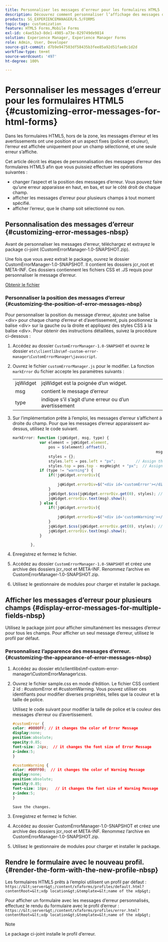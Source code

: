 ```yaml
---
title: Personnaliser les messages d’erreur pour les formulaires HTML5
description: Découvrez comment personnaliser l’affichage des messages d’erreur pour les formulaires HTML5, y compris comment modifier leur position et leur apparence.
products: SG_EXPERIENCEMANAGER/6.5/FORMS
topic-tags: customization
feature: HTML5 Forms,Mobile Forms
exl-id: c4ae53a3-8de1-4985-a73e-829749de9814
solution: Experience Manager, Experience Manager Forms
role: Admin, User, Developer
source-git-commit: d7b9e947503df58435b3fee85a92d51fae8c1d2d
workflow-type: tm+mt
source-wordcount: '497'
ht-degree: 100%

---
```


# Personnaliser les messages d’erreur pour les formulaires HTML5 {#customizing-error-messages-for-html-forms}

Dans les formulaires HTML5, hors de la zone, les messages d’erreur et les avertissements ont une position et un aspect fixes (police et couleur), l’erreur est affichée uniquement pour un champ sélectionné, et une seule erreur s’affiche.

Cet article décrit les étapes de personnalisation des messages d’erreur des formulaires HTML5 afin que vous puissiez effectuer les opérations suivantes :

* changer l’aspect et la position des messages d’erreur. Vous pouvez faire qu’une erreur apparaisse en haut, en bas, et sur le côté droit de chaque champ.
* afficher les messages d’erreur pour plusieurs champs à tout moment spécifié. 
* afficher l’erreur, que le champ soit sélectionné ou non.

## Personnalisation des messages d’erreur  {#customizing-error-messages-nbsp}

Avant de personnaliser les messages d’erreur, téléchargez et extrayez le package ci-joint (CustomErrorManager-1.0-SNAPSHOT.zip). 

Une fois que vous avez extrait le package, ouvrez le dossier CustomErrorManager-1.0-SNAPSHOT. Il contient les dossiers jcr_root et META-INF. Ces dossiers contiennent les fichiers CSS et .JS requis pour personnaliser le message d’erreur.

[Obtenir le fichier](assets/customerrormanager-1.0-snapshot.zip)

### Personnaliser la position des messages d’erreur {#customizing-the-position-of-error-messages-nbsp}

Pour personnaliser la position du message d’erreur, ajoutez une balise &lt;div> pour chaque champ d’erreur et d’avertissement, puis positionnez la balise &lt;div> sur la gauche ou la droite et appliquez des styles CSS à la balise &lt;div>. Pour obtenir des instructions détaillées, suivez la procédure ci-dessous :

1. Accédez au dossier `CustomErrorManager-1.0-SNAPSHOT` et ouvrez le dossier `etc\clientlibs\mf-custom-error-manager\CustomErrorManager\javascript`.
1. Ouvrez le fichier `customErrorManager.js` pour le modifier. La fonction `markError` du fichier accepte les paramètres suivants :

   |   |  |
   |---|---|
   | jqWidget | jqWidget est la poignée d’un widget. |
   | msg | contient le message d’erreur |
   | type | indique s’il s’agit d’une erreur ou d’un avertissement |

1. Sur l’implémentation prête à l’emploi, les messages d’erreur s’affichent à droite du champ. Pour que les messages d’erreur apparaissent au-dessus, utilisez le code suivant.

   ```javascript
   markError: function (jqWidget, msg, type) {
               var element = jqWidget.element,                                //Gives the div containing widget
                   pos = $(element).offset(),                          //Calculates the position of the div in the view port
                                                                   msgHeight = xfalib.view.util.TextMetrics.measureExtent(msg).height + 5;  //Calculating the height of the Error Message
                   styles = {};
                   styles.left = pos.left + "px";         // Assign the desired left position using pos.left. Here it is calculated for exact left of the field
                   styles.top = pos.top - msgHeight + "px";  // Assign the desired top position using pos.top. Here it is calculated for top of the field
               if (type != "warning") {
                   if(!jqWidget.errorDiv){
                                                                                   //Adding the warning div if it is not present already
                       jqWidget.errorDiv=$("<div id='customError'></div>").appendTo('body');
                   }
                   jqWidget.$css(jqWidget.errorDiv.get(0), styles); // Applying the styles to the warning div
                   jqWidget.errorDiv.text(msg).show();                     //Showing the warning message
               } else {
                   if(!jqWidget.errorDiv){
                                                                                   //Adding the error div if it is not present already
                       jqWidget.errorDiv=$("<div id='customWarning'></div>").appendTo('body');
                   }
                   jqWidget.$css(jqWidget.errorDiv.get(0), styles); // Applying the styles to the error div
                   jqWidget.errorDiv.text(msg).show();                     //Showing the warning message
               }
   
           },
   ```

1. Enregistrez et fermez le fichier.
1. Accédez au dossier `CustomErrorManager-1.0-SNAPSHOT` et créez une archive des dossiers jcr_root et META-INF. Renommez l’archive en CustomErrorManager-1.0-SNAPSHOT.zip.
1. Utilisez le gestionnaire de modules pour charger et installer le package.

## Afficher les messages d’erreur pour plusieurs champs {#display-error-messages-for-multiple-fields-nbsp}

Utilisez le package joint pour afficher simultanément les messages d’erreur pour tous les champs. Pour afficher un seul message d’erreur, utilisez le profil par défaut.

### Personnalisez l’apparence des messages d’erreur.  {#customizing-the-appearance-of-error-messages-nbsp}

1. Accédez au dossier etc\clientlibs\mf-custom-error-manager\CustomErrorManager\css.

1. Ouvrez le fichier sample.css en mode d’édition. Le fichier CSS contient 2 id : #customError et #customWarning. Vous pouvez utiliser ces identifiants pour modifier diverses propriétés, telles que la couleur et la taille de police.

   Utilisez le code suivant pour modifier la taille de police et la couleur des messages d’erreur ou d’avertissement.

   ```css
   #customError {
   color: #0000FF; // it changes the color of Error Message
   display:none;
   position:absolute;
   opacity:0.85;
   font-size: 24px;  // it changes the font size of Error Message
   z-index:5;
   }
   
   #customWarning {
   color: #00FF00;  // it changes the color of Warning Message
   display:none;
   position:absolute;
   opacity:0.85;
   font-size: 18px;   // it changes the font size of Warning Message
   z-index:5;
   }
   
   Save the changes.
   ```

1. Enregistrez et fermez le fichier.
1. Accédez au dossier CustomErrorManager-1.0-SNAPSHOT et créez une archive des dossiers jcr_root et META-INF. Renommez l’archive en CustomErrorManager-1.0-SNAPSHOT.zip.
1. Utilisez le gestionnaire de modules pour charger et installer le package.

## Rendre le formulaire avec le nouveau profil.  {#render-the-form-with-the-new-profile-nbsp}

Les formulaires HTML5 prêts à l’emploi utilisent un profil par défaut : `https://&lt;server&gt;/content/xfaforms/profiles/default.html?contentRoot=&lt;xdp location&gt;&template=&lt;name of the xdp&gt;`

Pour afficher un formulaire avec les messages d’erreur personnalisés, effectuez le rendu du formulaire avec le profil d’erreur : `https://&lt;server&gt;/content/xfaforms/profiles/error.html?contentRoot=&lt;xdp location&gt;&template=&lt;name of the xdp&gt;`

>[!NOTE]
>
>Le package ci-joint installe le profil d’erreur.
